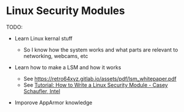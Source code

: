 # Linux Security Modules


TODO:
* Learn Linux kernal stuff
  * So I know how the system works and what parts are relevant to networking, webcams, etc

* Learn how to make a LSM and how it works
  * See https://retro64xyz.gitlab.io/assets/pdf/lsm_whitepaper.pdf
  * See [Tutorial: How to Write a Linux Security Module - Casey Schaufler, Intel](https://www.youtube.com/watch?v=4rFxZw3USIs)

* Imporove AppArmor knowledge